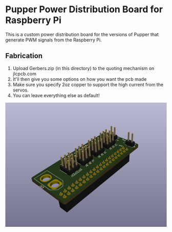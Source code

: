 # Pupper Power Distribution Board for Raspberry Pi
This is a custom power distribution board for the versions of Pupper that generate PWM signals from the Raspberry Pi. 

## Fabrication
1. Upload Gerbers.zip (in this directory) to the quoting mechanism on jlcpcb.com
2. It'll then give you some options on how you want the pcb made
3. Make sure you specify 2oz copper to support the high current from the servos.
4. You can leave everything else as default!

![image](model.png)